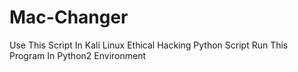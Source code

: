 # Mac-Changer
Use This Script In Kali Linux
Ethical Hacking Python Script
Run This Program In Python2 Environment
